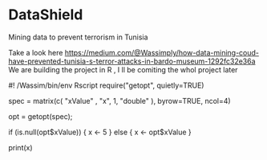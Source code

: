# DataShield
Mining data to prevent terrorism in Tunisia

Take a look here 
https://medium.com/@Wassimply/how-data-mining-coud-have-prevented-tunisia-s-terror-attacks-in-bardo-museum-1292fc32e36a
We are building the project in R , I ll be comiting the whol project later 


#! /Wassim/bin/env Rscript
require("getopt", quietly=TRUE)
 
spec = matrix(c(
  "xValue"   , "x", 1, "double"
), byrow=TRUE, ncol=4)
 
opt = getopt(spec);
 
if (is.null(opt$xValue)) {
  x <- 5
} else {
  x <- opt$xValue
}
 
print(x)

